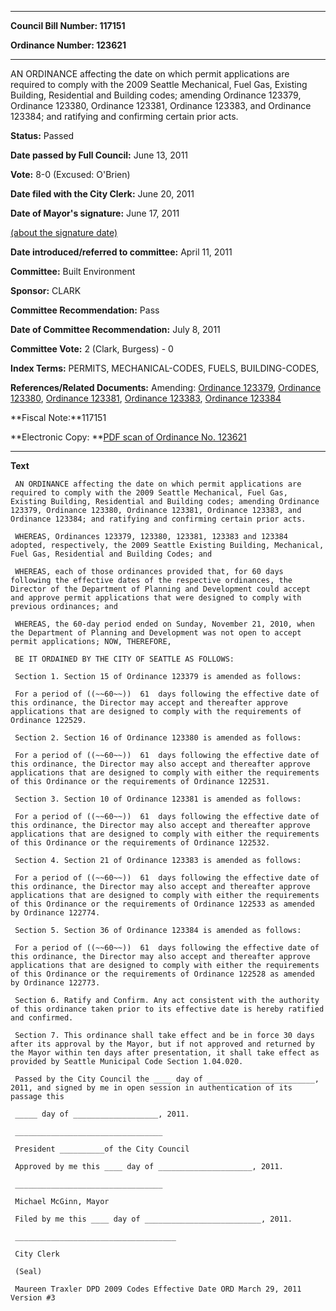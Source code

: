 

********

**Council Bill Number: 117151**
   
**Ordinance Number: 123621**
********

 AN ORDINANCE affecting the date on which permit applications are required to comply with the 2009 Seattle Mechanical, Fuel Gas, Existing Building, Residential and Building codes; amending Ordinance 123379, Ordinance 123380, Ordinance 123381, Ordinance 123383, and Ordinance 123384; and ratifying and confirming certain prior acts.

**Status:** Passed
   
**Date passed by Full Council:** June 13, 2011
   
**Vote:** 8-0 (Excused: O'Brien)
   
**Date filed with the City Clerk:** June 20, 2011
   
**Date of Mayor's signature:** June 17, 2011
   
[(about the signature date)](/~public/approvaldate.htm)
   
   
   
**Date introduced/referred to committee:** April 11, 2011
   
**Committee:** Built Environment
   
**Sponsor:** CLARK
   
**Committee Recommendation:** Pass
   
**Date of Committee Recommendation:** July 8, 2011
   
**Committee Vote:** 2 (Clark, Burgess) - 0
   
   
**Index Terms:** PERMITS, MECHANICAL-CODES, FUELS, BUILDING-CODES,

**References/Related Documents:** Amending: [Ordinance 123379](), [Ordinance 123380](), [Ordinance 123381](), [Ordinance 123383](), [Ordinance 123384]()

**Fiscal Note:**117151

**Electronic Copy: **[PDF scan of Ordinance No. 123621](/~archives/Ordinances/Ord_123621.pdf)

********

**Text**
   
```
 AN ORDINANCE affecting the date on which permit applications are required to comply with the 2009 Seattle Mechanical, Fuel Gas, Existing Building, Residential and Building codes; amending Ordinance 123379, Ordinance 123380, Ordinance 123381, Ordinance 123383, and Ordinance 123384; and ratifying and confirming certain prior acts.

 WHEREAS, Ordinances 123379, 123380, 123381, 123383 and 123384 adopted, respectively, the 2009 Seattle Existing Building, Mechanical, Fuel Gas, Residential and Building Codes; and

 WHEREAS, each of those ordinances provided that, for 60 days following the effective dates of the respective ordinances, the Director of the Department of Planning and Development could accept and approve permit applications that were designed to comply with previous ordinances; and

 WHEREAS, the 60-day period ended on Sunday, November 21, 2010, when the Department of Planning and Development was not open to accept permit applications; NOW, THEREFORE,

 BE IT ORDAINED BY THE CITY OF SEATTLE AS FOLLOWS:

 Section 1. Section 15 of Ordinance 123379 is amended as follows:

 For a period of ((~~60~~))  61  days following the effective date of this ordinance, the Director may accept and thereafter approve applications that are designed to comply with the requirements of Ordinance 122529.

 Section 2. Section 16 of Ordinance 123380 is amended as follows:

 For a period of ((~~60~~))  61  days following the effective date of this ordinance, the Director may also accept and thereafter approve applications that are designed to comply with either the requirements of this Ordinance or the requirements of Ordinance 122531.

 Section 3. Section 10 of Ordinance 123381 is amended as follows:

 For a period of ((~~60~~))  61  days following the effective date of this ordinance, the Director may also accept and thereafter approve applications that are designed to comply with either the requirements of this Ordinance or the requirements of Ordinance 122532.

 Section 4. Section 21 of Ordinance 123383 is amended as follows:

 For a period of ((~~60~~))  61  days following the effective date of this ordinance, the Director may also accept and thereafter approve applications that are designed to comply with either the requirements of this Ordinance or the requirements of Ordinance 122533 as amended by Ordinance 122774.

 Section 5. Section 36 of Ordinance 123384 is amended as follows:

 For a period of ((~~60~~))  61  days following the effective date of this ordinance, the Director may also accept and thereafter approve applications that are designed to comply with either the requirements of this Ordinance or the requirements of Ordinance 122528 as amended by Ordinance 122773.

 Section 6. Ratify and Confirm. Any act consistent with the authority of this ordinance taken prior to its effective date is hereby ratified and confirmed.

 Section 7. This ordinance shall take effect and be in force 30 days after its approval by the Mayor, but if not approved and returned by the Mayor within ten days after presentation, it shall take effect as provided by Seattle Municipal Code Section 1.04.020.

 Passed by the City Council the ____ day of ________________________, 2011, and signed by me in open session in authentication of its passage this

 _____ day of ___________________, 2011.

 _________________________________

 President __________of the City Council

 Approved by me this ____ day of _____________________, 2011.

 _________________________________

 Michael McGinn, Mayor

 Filed by me this ____ day of __________________________, 2011.

 ____________________________________

 City Clerk

 (Seal)

 Maureen Traxler DPD 2009 Codes Effective Date ORD March 29, 2011 Version #3

```
